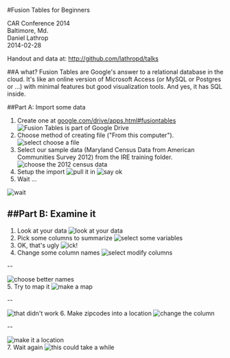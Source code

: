 #Fusion Tables for Beginners

CAR Conference 2014<br>
Baltimore, Md.<br>
Daniel Lathrop<br>
2014-02-28<br>

Handout and data at: http://github.com/lathropd/talks

##A what?
Fusion Tables are Google's answer to a relational database in the cloud. It's like an online version of Microsoft Access (or MySQL or Postgres or ...) with minimal features but good visualization tools. And yes, it has SQL inside.


##Part A: Import some data
1. Create one at [google.com/drive/apps.html#fusiontables](http://www.google.com/drive/apps.html#fusiontables)
![Fusion Tables is part of Google Drive](car2014_data/screenshot1.png)
2. Choose method of creating file ("From this computer").
![select choose a file](car2014_data/screenshot2.png)
3. Select our sample data (Maryland Census Data from American Communities Survey 2012) from the IRE training folder.
![choose the 2012 census data](car2014_data/screenshot3.png)
4. Setup the import
![pull it in](car2014_data/screenshot4.png)
![say ok](car2014_data/screenshot5.png)
5. Wait ...

![wait](car2014_data/screenshot6.png)


##Part B: Examine it
------------------
1. Look at your data
![look at your data](car2014_data/screenshot7.png)
2. Pick some columns to summarize
![select some variables](car2014_data/screenshot8.png)
3. OK, that's ugly
![ick!](car2014_data/screenshot9.png)
4. Change some column names
![select modify columns](car2014_data/screenshot10.png)

--

![choose better names](car2014_data/screenshot11.png)<br>
5. Try to map it
![make a map](car2014_data/screenshot12.png)

--

![that didn't work](car2014_data/screenshot14.png)
6. Make zipcodes into a location
![change the column](car2014_data/screenshot15.png)

--

![make it a location](car2014_data/screenshot16.png)<br>
7. Wait again
![this could take a while](car2014_data/screenshot17.png)







